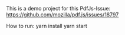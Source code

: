 This is a demo project for this PdfJs-Issue:
https://github.com/mozilla/pdf.js/issues/18797

How to run:
yarn install
yarn start

